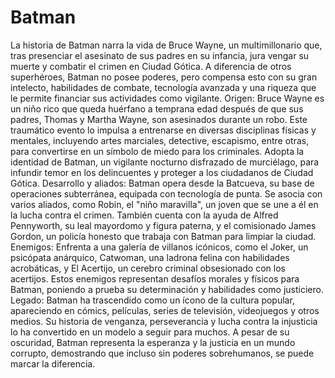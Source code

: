 # Batman

La historia de Batman narra la vida de Bruce Wayne, un multimillonario que, tras presenciar el asesinato de sus padres en su infancia, jura vengar su muerte y combatir el crimen en Ciudad Gótica. A diferencia de otros superhéroes, Batman no posee poderes, pero compensa esto con su gran intelecto, habilidades de combate, tecnología avanzada y una riqueza que le permite financiar sus actividades como vigilante. 
Origen:
Bruce Wayne es un niño rico que queda huérfano a temprana edad después de que sus padres, Thomas y Martha Wayne, son asesinados durante un robo. 
Este traumático evento lo impulsa a entrenarse en diversas disciplinas físicas y mentales, incluyendo artes marciales, detective, escapismo, entre otras, para convertirse en un símbolo de miedo para los criminales. 
Adopta la identidad de Batman, un vigilante nocturno disfrazado de murciélago, para infundir temor en los delincuentes y proteger a los ciudadanos de Ciudad Gótica. 
Desarrollo y aliados:
Batman opera desde la Batcueva, su base de operaciones subterránea, equipada con tecnología de punta. 
Se asocia con varios aliados, como Robin, el "niño maravilla", un joven que se une a él en la lucha contra el crimen. 
También cuenta con la ayuda de Alfred Pennyworth, su leal mayordomo y figura paterna, y el comisionado James Gordon, un policía honesto que trabaja con Batman para limpiar la ciudad. 
Enemigos:
Enfrenta a una galería de villanos icónicos, como el Joker, un psicópata anárquico, Catwoman, una ladrona felina con habilidades acrobáticas, y El Acertijo, un cerebro criminal obsesionado con los acertijos. 
Estos enemigos representan desafíos morales y físicos para Batman, poniendo a prueba su determinación y habilidades como justiciero. 
Legado:
Batman ha trascendido como un ícono de la cultura popular, apareciendo en cómics, películas, series de televisión, videojuegos y otros medios. 
Su historia de venganza, perseverancia y lucha contra la injusticia lo ha convertido en un modelo a seguir para muchos. 
A pesar de su oscuridad, Batman representa la esperanza y la justicia en un mundo corrupto, demostrando que incluso sin poderes sobrehumanos, se puede marcar la diferencia. 
